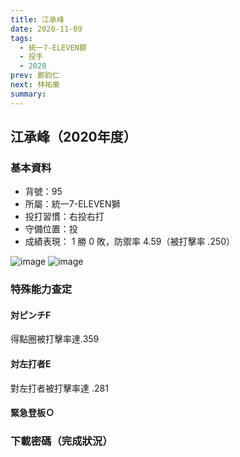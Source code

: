 ```yaml
---
title: 江承峰
date: 2020-11-09
tags:
  - 統一7-ELEVEN獅
  - 投手
  - 2020
prev: 鄭鈞仁
next: 林祐樂
summary: 
---
```


## 江承峰（2020年度）

### 基本資料
- 背號：95
- 所屬：統一7-ELEVEN獅
- 投打習慣：右投右打
- 守備位置：投
- 成績表現： 1 勝 0 敗，防禦率 4.59（被打擊率 .250）

![image](https://i.imgur.com/Kw0Dnyo.jpg)
![image](https://i.imgur.com/j3CmkFO.jpg)

### 特殊能力查定
#### 対ピンチF
得點圈被打擊率達.359
#### 対左打者E
對左打者被打擊率達 .281
#### 緊急登板Ｏ

### 下載密碼（完成狀況）
